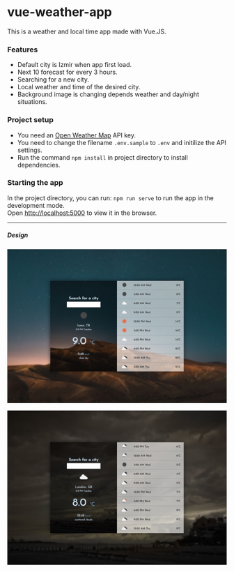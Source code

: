 # vue-weather-app

This is a weather and local time app made with Vue.JS.

### Features

- Default city is Izmir when app first load.
- Next 10 forecast for every 3 hours.
- Searching for a new city.
- Local weather and time of the desired city.
- Background image is changing depends weather and day/night situations.

### Project setup

- You need an [Open Weather Map](https://openweathermap.org/) API key.
- You need to change the filename `.env.sample` to `.env` and initilize the API settings.
- Run the command `npm install` in project directory to install dependencies.

### Starting the app

In the project directory, you can run: `npm run serve` to run the app in the development mode.<br />
Open [http://localhost:5000](http://localhost:5000) to view it in the browser.

---

##### Design

![Design 1](/src/assets/images/v1-1.jpg)

![Design 2](/src/assets/images/v1-2.jpg)
